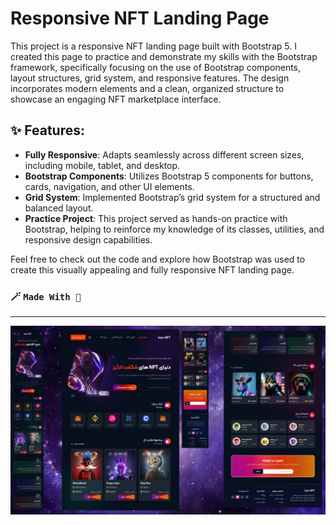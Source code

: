 # Responsive NFT Landing Page

This project is a responsive NFT landing page built with Bootstrap 5. I created this page to practice and demonstrate my skills with the Bootstrap framework, specifically focusing on the use of Bootstrap components, layout structures, grid system, and responsive features. The design incorporates modern elements and a clean, organized structure to showcase an engaging NFT marketplace interface.

## ✨ Features:
- **Fully Responsive**: Adapts seamlessly across different screen sizes, including mobile, tablet, and desktop.
- **Bootstrap Components**: Utilizes Bootstrap 5 components for buttons, cards, navigation, and other UI elements.
- **Grid System**: Implemented Bootstrap’s grid system for a structured and balanced layout.
- **Practice Project**: This project served as hands-on practice with Bootstrap, helping to reinforce my knowledge of its classes, utilities, and responsive design capabilities.

Feel free to check out the code and explore how Bootstrap was used to create this visually appealing and fully responsive NFT landing page.


### 🪄 `Made With 🤍`
---
![preview image](/preview.png)

